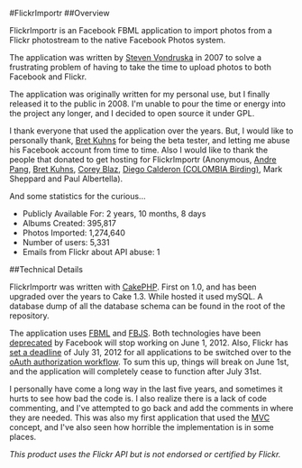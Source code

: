#FlickrImportr
##Overview

FlickrImportr is an Facebook FBML application to import photos from a Flickr photostream to the native Facebook Photos system.

The application was written by [Steven Vondruska](http://stevenvondruska.com) in 2007 to solve a frustrating problem of having to take the time to upload photos to both Facebook and Flickr.

The application was originally written for my personal use, but I finally released it to the public in 2008. I'm unable to pour the time or energy into the project any longer, and I decided to open source it under GPL.

I thank everyone that used the application over the years. But, I would like to personally thank, [Bret Kuhns](http://www.bretkuhns.com/) for being the beta tester, and letting me abuse his Facebook account from time to time. Also I would like to thank the people that donated to get hosting for FlickrImportr (Anonymous, [Andre Pang](http://algorithm.com.au/), [Bret Kuhns](http://www.bretkuhns.com/), [Corey Blaz](http://www.coreyblaz.com/), [Diego Calderon (COLOMBIA Birding)](http://www.colombiabirding.com/), Mark Sheppard and Paul Albertella).

And some statistics for the curious...

* Publicly Available For: 2 years, 10 months, 8 days
* Albums Created: 395,817
* Photos Imported: 1,274,640
* Number of users: 5,331
* Emails from Flickr about API abuse: 1

##Technical Details

FlickrImportr was written with [CakePHP](http://www.cakephp.org). First on 1.0, and has been upgraded over the years to Cake 1.3. While hosted it used mySQL. A database dump of all the database schema can be found in the root of the repository.

The application uses [FBML](https://developers.facebook.com/docs/reference/fbml/) and [FBJS](https://developers.facebook.com/docs/fbjs/). Both technologies have been [deprecated](https://developers.facebook.com/roadmap/) by Facebook will stop working on June 1, 2012. Also, Flickr has [set a deadline](http://code.flickr.com/blog/2012/01/13/farewell-flickrauth/) of July 31, 2012 for all applications to be switched over to the [oAuth authorization workflow](http://www.flickr.com/services/api/auth.oauth.html). To sum this up, things will break on June 1st, and the application will completely cease to function after July 31st.

I personally have come a long way in the last five years, and sometimes it hurts to see how bad the code is. I also realize there is a lack of code commenting, and I've attempted to go back and add the comments in where they are needed. This was also my first application that used the [MVC](http://en.wikipedia.org/wiki/Model%E2%80%93view%E2%80%93controller) concept, and I've also seen how horrible the implementation is in some places.

*This product uses the Flickr API but is not endorsed or certified by Flickr.*
